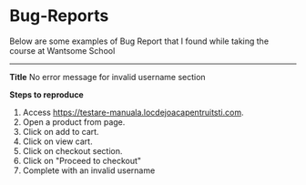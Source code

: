# Bug-Reports
Below are some examples of Bug Report that I found while taking the course at Wantsome School


--------------------

**Title**
No error message for invalid username section

**Steps to reproduce**
1. Access https://testare-manuala.locdejoacapentruitsti.com.
2. Open a product from page.
3. Click on add to cart.
4. Click on view cart.
5. Click on checkout section.
6. Click on "Proceed to checkout"
7. Complete with an invalid username
